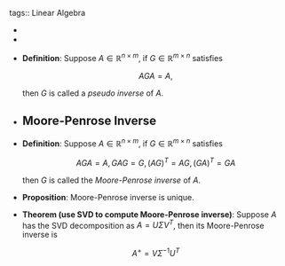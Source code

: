 tags:: Linear Algebra

-
-
- **Definition**: Suppose $A \in \mathbb{R}^{n \times m}$, if $G \in \mathbb{R}^{m \times n}$ satisfies
  
  $$ AGA = A, $$
  
  then $G$ is called a _pseudo inverse_ of $A$.
- ## Moore-Penrose Inverse
- **Definition**: Suppose $A \in \mathbb{R}^{n \times m}$, if $G \in \mathbb{R}^{m \times n}$ satisfies
  
  $$ AGA = A, GAG = G, (AG)^T = AG, (GA)^T = GA$$
  
  then $G$ is called the _Moore-Penrose inverse_ of $A$.
- **Proposition**: Moore-Penrose inverse is unique.
- **Theorem (use SVD to compute Moore-Penrose inverse)**: Suppose $A$ has the SVD decomposition as $A = U \Sigma V^T$, then its Moore-Penrose inverse is
  
  $$ A^+ = V\Sigma^{-1}U^T $$